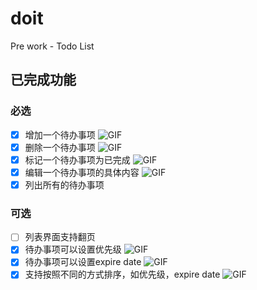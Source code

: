 # doit
Pre work - Todo List
## 已完成功能
### 必选
- [x] 增加一个待办事项
![GIF](https://d26dzxoao6i3hh.cloudfront.net/items/0F1B1P0w2w290Y0i1K13/Screen%20Recording%202017-12-10%20at%2008.24.17%20PM.gif)
- [x] 删除一个待办事项
![GIF](https://d26dzxoao6i3hh.cloudfront.net/items/1e1j1V2V400g1t0M3431/Screen%20Recording%202017-12-10%20at%2008.25.58%20PM.gif)
- [x] 标记一个待办事项为已完成
![GIF](https://d26dzxoao6i3hh.cloudfront.net/items/212h2d221h332V2R1L16/Screen%20Recording%202017-12-10%20at%2008.27.24%20PM.gif)
- [x] 编辑一个待办事项的具体内容
![GIF](https://d26dzxoao6i3hh.cloudfront.net/items/0e3Q300S243W3s2V2c3T/Screen%20Recording%202017-12-10%20at%2008.28.12%20PM.gif)
- [x] 列出所有的待办事项
### 可选
- [ ] 列表界面支持翻页
- [x] 待办事项可以设置优先级
![GIF](https://d26dzxoao6i3hh.cloudfront.net/items/0e3Q300S243W3s2V2c3T/Screen%20Recording%202017-12-10%20at%2008.28.12%20PM.gif)
- [x] 待办事项可以设置expire date
![GIF](https://d26dzxoao6i3hh.cloudfront.net/items/0e3Q300S243W3s2V2c3T/Screen%20Recording%202017-12-10%20at%2008.28.12%20PM.gif)
- [x] 支持按照不同的方式排序，如优先级，expire date
![GIF](https://d26dzxoao6i3hh.cloudfront.net/items/0f1i183e3a3T0O1V1O2v/Screen%20Recording%202017-12-10%20at%2008.37.00%20PM.gif)